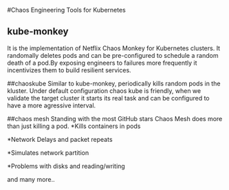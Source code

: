#Chaos Engineering Tools for Kubernetes

## kube-monkey
It is the implementation of Netflix Chaos Monkey for Kubernetes clusters. It randomally deletes pods and can be pre-configured to schedule a random death of a pod.By exposing engineers to failures more frequently it incentivizes them to build resilient services.

##chaoskube
Similar to kube-monkey, periodically kills random pods in the kluster. Under default configuration chaos kube is friendly,
when we validate the target cluster it starts its real task and can be configured to have a more agressive interval.

##chaos mesh
Standing with the most GitHub stars Chaos Mesh does more than just killing a pod.
*Kills containers in pods

*Network Delays and packet repeats

*Simulates network partition

*Problems with disks and reading/writing

and many more..
